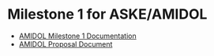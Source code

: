 # Milestone 1 for ASKE/AMIDOL

* [AMIDOL Milestone 1 Documentation](AMIDOL-Milestone-1-main.md)
* [AMIDOL Proposal Document](DARPA_ASKE_TA2_AMIDOL.pdf)